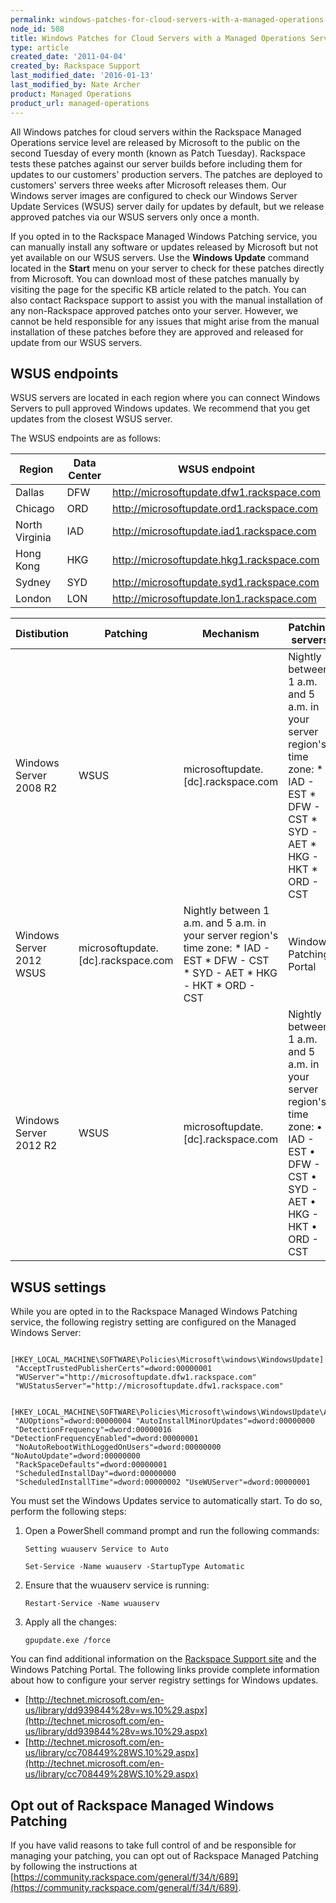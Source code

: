 ```yaml
---
permalink: windows-patches-for-cloud-servers-with-a-managed-operations-service-level/
node_id: 508
title: Windows Patches for Cloud Servers with a Managed Operations Service Level
type: article
created_date: '2011-04-04'
created_by: Rackspace Support
last_modified_date: '2016-01-13'
last_modified_by: Nate Archer
product: Managed Operations
product_url: managed-operations
---
```


All Windows patches for cloud servers within the Rackspace Managed Operations service level are released by Microsoft to the public on the second Tuesday of every month (known as Patch Tuesday). Rackspace tests these patches against our server builds before including them for updates to our customers' production servers. The patches are deployed to customers' servers three weeks after Microsoft releases them. Our Windows server images are configured to check our Windows Server Update Services (WSUS) server daily for updates by default, but we release approved patches via our WSUS servers only once a month.

If you opted in to the Rackspace Managed Windows Patching service, you can manually install any software or updates released by Microsoft but not yet available on our WSUS servers. Use the **Windows Update** command located in the **Start** menu on your server to check for these patches directly from Microsoft. You can download most of these patches manually by visiting the page for the specific KB article related to the patch. You can also contact Rackspace support to assist you with the manual installation of any non-Rackspace approved patches onto your server. However, we cannot be held responsible for any issues that might arise from the manual installation of these patches before they are approved and released for update from our WSUS servers.

## WSUS endpoints

WSUS servers are located in each region where you can connect Windows Servers to pull approved Windows updates. We recommend that you get updates from the closest WSUS server.

The WSUS endpoints are as follows:

| Region | Data Center | WSUS endpoint |
| ------ | ----------- | ------------- |
| Dallas | DFW	 | http://microsoftupdate.dfw1.rackspace.com |
| Chicago	 | ORD | http://microsoftupdate.ord1.rackspace.com |
| North Virginia | IAD | http://microsoftupdate.iad1.rackspace.com |
| Hong Kong | HKG | http://microsoftupdate.hkg1.rackspace.com |
| Sydney | SYD | http://microsoftupdate.syd1.rackspace.com |
| London | LON | http://microsoftupdate.lon1.rackspace.com |


| Distibution | Patching | Mechanism | Patching servers | Frequency |
| ----------- | -------- | --------- | ---------------- | --------- |
| Windows Server 2008 R2 | WSUS	 | microsoftupdate.[dc].rackspace.com | Nightly between 1 a.m. and 5 a.m. in your server region's time zone: * IAD - EST * DFW - CST * SYD - AET * HKG - HKT * ORD - CST | Windows Patching Portal |
| Windows Server 2012 WSUS	 | microsoftupdate.[dc].rackspace.com | Nightly between 1 a.m. and 5 a.m. in your server region's time zone: * IAD - EST * DFW - CST * SYD - AET * HKG - HKT * ORD - CST | Windows Patching Portal |  |
| Windows Server 2012 R2 | WSUS | microsoftupdate.[dc].rackspace.com | Nightly between 1 a.m. and 5 a.m. in your server region's time zone: &bull; IAD - EST &bull; DFW - CST &bull; SYD - AET &bull; HKG - HKT &bull; ORD - CST | Windows Patching Portal |

## WSUS settings

While you are opted in to the Rackspace Managed Windows Patching service, the following registry setting are configured on the Managed Windows Server:

     [HKEY_LOCAL_MACHINE\SOFTWARE\Policies\Microsoft\windows\WindowsUpdate]
	 "AcceptTrustedPublisherCerts"=dword:00000001
	 "WUServer"="http://microsoftupdate.dfw1.rackspace.com"
	 "WUStatusServer"="http://microsoftupdate.dfw1.rackspace.com"

     [HKEY_LOCAL_MACHINE\SOFTWARE\Policies\Microsoft\windows\WindowsUpdate\AU]
	 "AUOptions"=dword:00000004 "AutoInstallMinorUpdates"=dword:00000000
	 "DetectionFrequency"=dword:00000016 "DetectionFrequencyEnabled"=dword:00000001
	 "NoAutoRebootWithLoggedOnUsers"=dword:00000000 "NoAutoUpdate"=dword:00000000
	 "RackSpaceDefaults"=dword:00000001
	 "ScheduledInstallDay"=dword:00000000
	 "ScheduledInstallTime"=dword:00000002 "UseWUServer"=dword:00000001


You must set the Windows Updates service to automatically start. To do so, perform the following steps:

1.	Open a PowerShell command prompt and run the following commands:

		Setting wuauserv Service to Auto

		Set-Service -Name wuauserv -StartupType Automatic

2.	Ensure that the wuauserv service is running:

		Restart-Service -Name wuauserv

3.	Apply all the changes:

		gpupdate.exe /force


You can find additional information on the [Rackspace Support site](http://support.rackspace.com) and the Windows Patching Portal. The following links provide complete information about how to configure your server registry settings for Windows updates.

 - [http://technet.microsoft.com/en-us/library/dd939844%28v=ws.10%29.aspx](http://technet.microsoft.com/en-us/library/dd939844%28v=ws.10%29.aspx)
 - [http://technet.microsoft.com/en-us/library/cc708449%28WS.10%29.aspx](http://technet.microsoft.com/en-us/library/cc708449%28WS.10%29.aspx)

## Opt out of Rackspace Managed Windows Patching

If you have valid reasons to take full control of and be responsible for managing your patching, you can opt out of Rackspace Managed Patching by following the instructions at [https://community.rackspace.com/general/f/34/t/689](https://community.rackspace.com/general/f/34/t/689).
